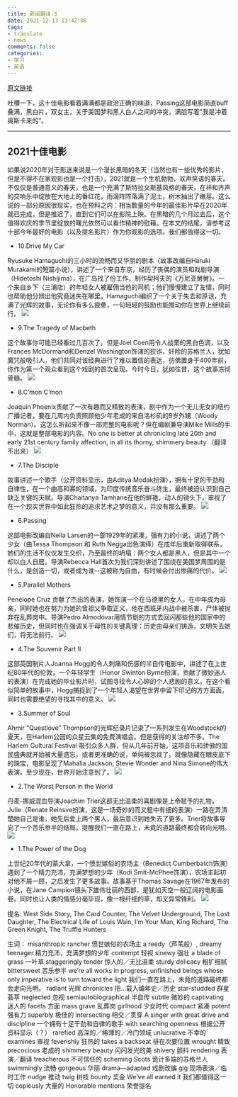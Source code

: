 ```yaml
---
title: 新闻翻译-3
date: 2021-12-13 13:42:08
tags:
- translate
- news
comments: false
categories: 
- 学习
- 英语
---
```

[原文链接](https://time.com/6125959/best-movies-2021/?utm_source=roundup&utm_campaign=2021208) 

吐槽一下，这十佳电影看着满满都是政治正确的味道，Passing这部电影简直buff叠满，黑白片，双女主，关于美国梦和黑人白人之间的冲突，满脸写着"我是冲着奥斯卡来的"。

---

## 2021十佳电影
如果说2020年对于影迷来说是一个漫长黑暗的冬天（当然也有一些优秀的影片，但是不得不在家观影也是一个打击），2021就是一个生机勃勃，欢声笑语的春天。不仅仅是普通意义的春天，也是一个充满了斯特拉文斯基风格的春天，在祥和齐声的交响乐中绽放在大地上的番红花，雨滴阵阵落满了泥土，树木抽出了嫩芽。这么说的一部分原因很现实，也在预料之内：相当数量的今年的最佳影片早在2020年就已完成，但是推迟了，直到它们可以在影院上映。在黑暗的几个月过去后，这个值得欢庆的季节里绽放的曙光依然可以看作精神的慰藉。在本文的结尾，请参考这十部今年最好的电影（以及提名影片）作为你观影的选项。我们都值得这一切。
 
- 10.Drive My Car

Ryusuke Hamaguchi的三小时的流畅而又华丽的剧本（故事改编自Haruki Murakami的短篇小说），讲述了一个来自东京，经历了丧偶的演员和戏剧导演（Hidetoshi Nishijima），在广岛找了份工作，制作契柯夫的《万尼亚舅舅》。一个来自乡下（三浦店）的年轻女人被雇佣当他的司机；他们慢慢建立了友情，同时也帮助他分辨出他究竟迷失在哪里。Hamaguchi编织了一个关于失去和原谅，充满了光辉的故事，无论你有多么疲惫，一句轻轻的鼓励也能推动你在世界上继续前行。
![](DriveMyCar.jpeg) 

- 9.The Tragedy of Macbeth

这个故事你可能已经看过几百次了。但是Joel Coen用令人战栗的黑白色调，以及Frances McDormand和Denzel Washington饰演的狡诈，奸险的苏格兰人，犹如魔咒般吸引人，他们共同对该经典进行了难以置信的表达，彷佛置身于400年前，你作为第一个观众看到这个戏剧的首次呈现。今时今日，犹如往昔，这个故事冻彻骨髓。
![](TheTragedyofMacbeth.jpg) 
<!-- more -->
- 8.C’mon C’mon

Joaquin Phoenix贡献了一次有趣而又精致的表演，剧中作为一个无儿无女的纽约广播记者，要在几周内负责照顾他少年老成的来自洛杉矶的9岁外甥（Woody Norman）。这怎么听起来不像一部完整的电影呢？但在编剧兼导演Mike Mills的手中，这就是整部电影的内容。No one is better at chronicling late 20th and early 21st century family affection, in all its thorny, shimmery beauty.（翻译不出来）
![](CmonCmon.jpeg)

- 7.The Disciple

故事讲述一个歌手（公开资料显示，由Aditya Modak扮演），拥有十足的干劲和自律性，在一个曲高和寡的领域，为印度传统音乐奋斗终生，最终被迫认识到自己缺乏关键的天赋。导演Chaitanya Tamhane在他的鲜艳，动人的镜头下，审视了在一个现实世界中如此狂热的追求艺术之梦的意义，并没有那么重要。
![](TheDisciple.jpeg)

- 6.Passing

这部电影改编自Nella Larsen的一部1929年的紧凑，强有力的小说，讲述了两个少女（由Tessa Thompson 和 Ruth Negga出色演绎）在成年后重新取得联系，她们的生活不仅仅发生交织，乃至最终的坍塌：两个女人都是黑人，但是其中一个却以白人自居。导演Rebecca Hall首次为我们深刻讲述了围绕在美国梦周围的是什么，是创造一切，或者成为谁--这被称为自由，有时候会付出惨痛的代价。
![](Passing.jpeg)

- 5.Parallel Mothers

Penélope Cruz 贡献了杰出的表演，她饰演一个在马德里的女人，在中年成为母亲，同时她也在努力为她的曾祖父争取正义，他在西班牙内战中被杀害，尸体被抛弃在乱葬岗中。导演Pedro Almodóvar用情节剧的方式去回闪那些他的国家中的悲催历史，但同时也在强调关于母性的关键真理：历史由母亲们铸造，文明失去她们，将无法前行。
![](ParallelMothers.jpeg)

- 4.The Souvenir Part II

这部英国制片人Joanna Hogg的令人刺痛和伤感的半自传电影中，讲述了在上世纪80年代的伦敦，一个年轻学生（Honor Swinton Byrne扮演，贡献了微妙迷人的表演）在完成她的毕业影片时，试图寻找令人心碎的个人悲剧的意义。在这个看似简单的故事中，Hogg捕捉到了一个年轻人渴望在世界中留下印记的方方面面，同时也需要绝望的寻找其中的意义。
![](TheSouvenirPartII.jpeg)

- 3.Summer of Soul

Ahmir “Questlove” Thompson的光辉纪录片记录了一系列发生在Woodstock的夏天，在Harlem公园的众星云集的免费演唱会。但是获得的关注却不多。The Harlem Cultural Festival 吸引众多人群，但从几年前开始，这项音乐和骄傲的国民盛典就开始被大量遗忘，或者更准确的说，单纯被忽视了。就像隐藏在眼皮底下的珠宝，电影呈现了Mahalia Jackson, Stevie Wonder and Nina Simone的伟大表演。至少现在，世界开始注意到了。
![](SummerofSoul.jpeg)

- 2.The Worst Person in the World

丹麦-挪威混血导演Joachim Trier这部无比温柔的喜剧像是上帝赋予的礼物。Julie（Renate Reinsve扮演，这是一场奇妙的而又粗中有细的表演）一路在弄清楚她自己是谁，她先后爱上两个男人，最后意识到她失去了更多。Trier将故事导向了一个苦乐参半的结局。提醒我们一直在路上，未竟的道路最终都会转向光明。
![](TheWorstPersonintheWorld.jpeg)

- 1.The Power of the Dog  

上世纪20年代的蒙大拿，一个愤世嫉俗的农场主（Benedict Cumberbatch饰演）遇到了一个精力充沛，充满梦想的少年（Kodi Smit-McPhee饰演），农场主起初对他不屑一顾，之后发生了更多故事。故事基于Thomas Savage在1967年发布的小说，在Jane Campion镜头下雄伟壮丽的西部，是犹如天空一般辽阔的电影画卷。同时也让人类的情感分毫毕现，像一根纤细的草，却又异常锋利。
![](ThePoweroftheDog.jpeg)

提名: West Side Story, The Card Counter, The Velvet Underground, The Lost Daughter, The Electrical Life of Louis Wain, I’m Your Man, King Richard, The Green Knight, The Truffle Hunters

生词：
misanthropic rancher 愤世嫉俗的农场主
a reedy（芦苇般）, dreamy teenager 精力充沛，充满梦想的少年
contempt 轻视
sinewy 强壮
a blade of grass 一叶草
staggeringly tender 惊人的／无比温柔
sturdy delicacy 粗犷细腻
bittersweet 苦乐参半
we’re all works in progress, unfinished beings whose only imperative is to turn toward the light 我们一直在路上，未竟的道路最终都会走向光明。
radiant 光辉
chronicles 把…载入编年史／历史
star-studded 群星荟萃
neglected 忽视
semiautobiographical 半自传
subtle 微妙的
captivating 迷人的
facets 方面
mass grave 乱葬岗
girlhood 少女时代
compact 紧凑
potent 强有力
superbly 极佳的
intersecting 相交／贯穿
A singer with great drive and discipline 一个拥有十足干劲和自律的歌手
with searching openness 根据公开资料显示（？）
rarefied 高深的／稀薄的／冷门领域
unlucrative 不幸的
examines 审视
feverishly 狂热的
takes a backseat 排在次要位置
wrought 精致
precocious 老成的
shimmery beauty 闪闪发光的美
shivery 颤抖
rendering 表演／翻译
treacherous 不可信任的
scheming Scots 诡计多端的苏格兰人
swimmingly 流畅
gorgeous 华丽
drama—adapted 戏剧改编
gig 现场表演／临时工作
nudge 推动
twig 树枝
bounty 奖金
We’ve all earned it 我们都值得这一切
copiously 大量的
Honorable mentions 荣誉提名